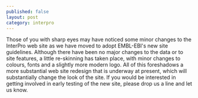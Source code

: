 ```yaml
---
published: false
layout: post
category: interpro
---
```

Those of you with sharp eyes may have noticed some minor changes to the InterPro web site as we have moved to adopt EMBL-EBI's new site guidelines. Although there have been no major changes to the data or to site features, a little re-skinning has taken place, with minor changes to colours, fonts and a slightly more modern logo. All of this foreshadows a more substantial web site redesign that is underway at present, which will substantially change the look of the site. If you would be interested in getting involved in early testing of the new site, please drop us a line and let us know.  
